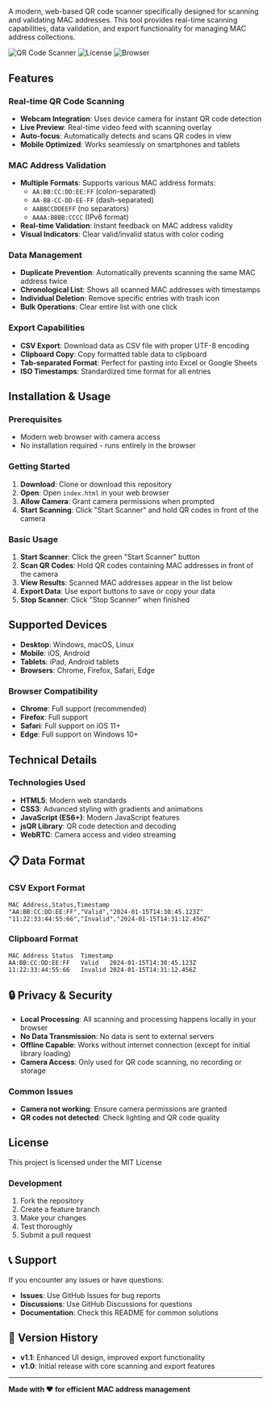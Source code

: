 # 

A modern, web-based QR code scanner specifically designed for scanning and validating MAC addresses. This tool provides real-time scanning capabilities, data validation, and export functionality for managing MAC address collections.

![QR Code Scanner](https://img.shields.io/badge/Version-1.1-orange)
![License](https://img.shields.io/badge/License-MIT-green)
![Browser](https://img.shields.io/badge/Browser-Chrome%20%7C%20Firefox%20%7C%20Safari%20%7C%20Edge-blue)

## Features

### Real-time QR Code Scanning
- **Webcam Integration**: Uses device camera for instant QR code detection
- **Live Preview**: Real-time video feed with scanning overlay
- **Auto-focus**: Automatically detects and scans QR codes in view
- **Mobile Optimized**: Works seamlessly on smartphones and tablets

### MAC Address Validation
- **Multiple Formats**: Supports various MAC address formats:
  - `AA:BB:CC:DD:EE:FF` (colon-separated)
  - `AA-BB-CC-DD-EE-FF` (dash-separated)
  - `AABBCCDDEEFF` (no separators)
  - `AAAA:BBBB:CCCC` (IPv6 format)
- **Real-time Validation**: Instant feedback on MAC address validity
- **Visual Indicators**: Clear valid/invalid status with color coding

### Data Management
- **Duplicate Prevention**: Automatically prevents scanning the same MAC address twice
- **Chronological List**: Shows all scanned MAC addresses with timestamps
- **Individual Deletion**: Remove specific entries with trash icon
- **Bulk Operations**: Clear entire list with one click

### Export Capabilities
- **CSV Export**: Download data as CSV file with proper UTF-8 encoding
- **Clipboard Copy**: Copy formatted table data to clipboard
- **Tab-separated Format**: Perfect for pasting into Excel or Google Sheets
- **ISO Timestamps**: Standardized time format for all entries

## Installation & Usage

### Prerequisites
- Modern web browser with camera access
- No installation required - runs entirely in the browser

### Getting Started
1. **Download**: Clone or download this repository
2. **Open**: Open `index.html` in your web browser
3. **Allow Camera**: Grant camera permissions when prompted
4. **Start Scanning**: Click "Start Scanner" and hold QR codes in front of the camera

### Basic Usage
1. **Start Scanner**: Click the green "Start Scanner" button
2. **Scan QR Codes**: Hold QR codes containing MAC addresses in front of the camera
3. **View Results**: Scanned MAC addresses appear in the list below
4. **Export Data**: Use export buttons to save or copy your data
5. **Stop Scanner**: Click "Stop Scanner" when finished

## Supported Devices

- **Desktop**: Windows, macOS, Linux
- **Mobile**: iOS, Android
- **Tablets**: iPad, Android tablets
- **Browsers**: Chrome, Firefox, Safari, Edge

### Browser Compatibility
- **Chrome**: Full support (recommended)
- **Firefox**: Full support
- **Safari**: Full support on iOS 11+
- **Edge**: Full support on Windows 10+


## Technical Details

### Technologies Used
- **HTML5**: Modern web standards
- **CSS3**: Advanced styling with gradients and animations
- **JavaScript (ES6+)**: Modern JavaScript features
- **jsQR Library**: QR code detection and decoding
- **WebRTC**: Camera access and video streaming

## 📋 Data Format

### CSV Export Format
```csv
MAC Address,Status,Timestamp
"AA:BB:CC:DD:EE:FF","Valid","2024-01-15T14:30:45.123Z"
"11:22:33:44:55:66","Invalid","2024-01-15T14:31:12.456Z"
```

### Clipboard Format
```
MAC Address	Status	Timestamp
AA:BB:CC:DD:EE:FF	Valid	2024-01-15T14:30:45.123Z
11:22:33:44:55:66	Invalid	2024-01-15T14:31:12.456Z
```

## 🔒 Privacy & Security

- **Local Processing**: All scanning and processing happens locally in your browser
- **No Data Transmission**: No data is sent to external servers
- **Offline Capable**: Works without internet connection (except for initial library loading)
- **Camera Access**: Only used for QR code scanning, no recording or storage

### Common Issues
- **Camera not working**: Ensure camera permissions are granted
- **QR codes not detected**: Check lighting and QR code quality

## License
This project is licensed under the MIT License

### Development
1. Fork the repository
2. Create a feature branch
3. Make your changes
4. Test thoroughly
5. Submit a pull request

## 📞 Support

If you encounter any issues or have questions:
- **Issues**: Use GitHub Issues for bug reports
- **Discussions**: Use GitHub Discussions for questions
- **Documentation**: Check this README for common solutions

## 🔄 Version History

- **v1.1**: Enhanced UI design, improved export functionality
- **v1.0**: Initial release with core scanning and export features

---

**Made with ❤️ for efficient MAC address management**
